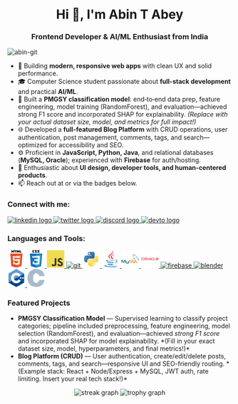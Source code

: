 <h1 align="center">Hi 👋, I'm Abin T Abey</h1>
<h3 align="center">Frontend Developer & AI/ML Enthusiast from India</h3>

<p align="left">
  <img src="https://komarev.com/ghpvc/?username=abin-git&label=Profile%20views&color=0e75b6&style=flat" alt="abin-git" />
</p>

- 🔭 Building **modern, responsive web apps** with clean UX and solid performance.
- 🎓 Computer Science student passionate about **full-stack development** and practical **AI/ML**.
- 🤖 Built a **PMGSY classification model**: end‑to‑end data prep, feature engineering, model training (RandomForest), and evaluation—achieved strong F1 score and incorporated SHAP for explainability. *(Replace with your actual dataset size, model, and metrics for full impact!)*
- 🌐 Developed a **full-featured Blog Platform** with CRUD operations, user authentication, post management, comments, tags, and search—optimized for accessibility and SEO.
- ⚙️ Proficient in **JavaScript, Python, Java**, and relational databases (**MySQL, Oracle**); experienced with **Firebase** for auth/hosting.
- 🚀 Enthusiastic about **UI design, developer tools, and human-centered products**.
- 📫 Reach out at **<your contact>** or via the badges below.

<h3 align="left">Connect with me:</h3>
<p align="left">
  <!-- Place real links in the href="" field -->
  <a href="#" target="_blank">
    <img src="https://img.shields.io/static/v1?message=LinkedIn&logo=linkedin&label=&color=0077B5&logoColor=white&labelColor=&style=for-the-badge" height="25" alt="linkedin logo" />
  </a>
  <a href="#" target="_blank">
    <img src="https://img.shields.io/static/v1?message=Twitter&logo=twitter&label=&color=1DA1F2&logoColor=white&labelColor=&style=for-the-badge" height="25" alt="twitter logo" />
  </a>
  <a href="#" target="_blank">
    <img src="https://img.shields.io/static/v1?message=Discord&logo=discord&label=&color=7289DA&logoColor=white&labelColor=&style=for-the-badge" height="25" alt="discord logo" />
  </a>
  <a href="#" target="_blank">
    <img src="https://img.shields.io/static/v1?message=dev.to&logo=dev.to&label=&color=0A0A0A&logoColor=white&labelColor=&style=for-the-badge" height="25" alt="devto logo" />
  </a>
</p>

<h3 align="left">Languages and Tools:</h3>
<p align="left">
  <a href="https://www.w3.org/html/" target="_blank" rel="noreferrer">
    <img src="https://raw.githubusercontent.com/devicons/devicon/master/icons/html5/html5-original-wordmark.svg" alt="html5" width="40" height="40"/>
  </a>
  <a href="https://www.w3schools.com/css/" target="_blank" rel="noreferrer">
    <img src="https://raw.githubusercontent.com/devicons/devicon/master/icons/css3/css3-original-wordmark.svg" alt="css3" width="40" height="40"/>
  </a>
  <a href="https://developer.mozilla.org/en-US/docs/Web/JavaScript" target="_blank" rel="noreferrer">
    <img src="https://raw.githubusercontent.com/devicons/devicon/master/icons/javascript/javascript-original.svg" alt="javascript" width="40" height="40"/>
  </a>
  <a href="https://git-scm.com/" target="_blank" rel="noreferrer">
    <img src="https://www.vectorlogo.zone/logos/git-scm/git-scm-icon.svg" alt="git" width="40" height="40"/>
  </a>
  <a href="https://www.python.org" target="_blank" rel="noreferrer">
    <img src="https://raw.githubusercontent.com/devicons/devicon/master/icons/python/python-original.svg" alt="python" width="40" height="40"/>
  </a>
  <a href="https://www.java.com" target="_blank" rel="noreferrer">
    <img src="https://raw.githubusercontent.com/devicons/devicon/master/icons/java/java-original.svg" alt="java" width="40" height="40"/>
  </a>
  <a href="https://www.mysql.com/" target="_blank" rel="noreferrer">
    <img src="https://raw.githubusercontent.com/devicons/devicon/master/icons/mysql/mysql-original-wordmark.svg" alt="mysql" width="40" height="40"/>
  </a>
  <a href="https://www.oracle.com/" target="_blank" rel="noreferrer">
    <img src="https://raw.githubusercontent.com/devicons/devicon/master/icons/oracle/oracle-original.svg" alt="oracle" width="40" height="40"/>
  </a>
  <a href="https://firebase.google.com/" target="_blank" rel="noreferrer">
    <img src="https://www.vectorlogo.zone/logos/firebase/firebase-icon.svg" alt="firebase" width="40" height="40"/>
  </a>
  <a href="https://www.blender.org/" target="_blank" rel="noreferrer">
    <img src="https://download.blender.org/branding/community/blender_community_badge_white.svg" alt="blender" width="40" height="40"/>
  </a>
  <a href="https://www.w3schools.com/cpp/" target="_blank" rel="noreferrer">
    <img src="https://raw.githubusercontent.com/devicons/devicon/master/icons/cplusplus/cplusplus-original.svg" alt="cplusplus" width="40" height="40"/>
  </a>
  <a href="https://www.cprogramming.com/" target="_blank" rel="noreferrer">
    <img src="https://raw.githubusercontent.com/devicons/devicon/master/icons/c/c-original.svg" alt="c" width="40" height="40"/>
  </a>
</p>

<h3 align="left">Featured Projects</h3>
<ul>
  <li>
    <b>PMGSY Classification Model</b> — Supervised learning to classify project categories; pipeline included preprocessing, feature engineering, model selection (RandomForest), and evaluation—achieved <i>strong F1 score</i> and incorporated SHAP for model explainability. *(Fill in your exact dataset size, model, hyperparameters, and final metrics!)*
  </li>
  <li>
    <b>Blog Platform (CRUD)</b> — User authentication, create/edit/delete posts, comments, tags, and search—responsive UI and SEO-friendly routing. *(Example stack: React + Node/Express + MySQL, JWT auth, rate limiting. Insert your real tech stack!)*
  </li>
</ul>

<div align="center">
  <img src="https://streak-stats.demolab.com?user=abin-git&locale=en&mode=daily&theme=dracula&hide_border=false&border_radius=5&order=3" height="150" alt="streak graph" />
  <img src="https://github-profile-trophy.vercel.app?username=abin-git&theme=dracula&column=-1&row=1&margin-w=8&margin-h=8&no-bg=false&no-frame=false&order=4" height="150" alt="trophy graph" />
</div>
